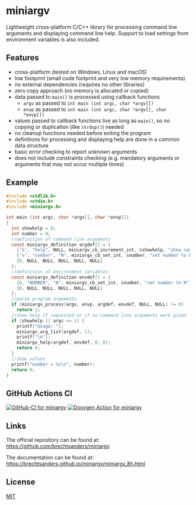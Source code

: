 # miniargv

Lightweight cross-platform C/C++ library for processing command line arguments and displaying command line help. Support to load settings from environment variables is also included.

## Features
 * cross-platform (tested on Windows, Linux and macOS)
 * low footprint (small code footprint and very low memory requirements)
 * no external dependencies (requires no other libraries)
 * zero copy approach (no memory is allocated or copied)
 * data passed to `main()` is processed using callback functions
   * `argv` as passed to `int main (int argc, char *argv[])`
   * `envp` as passed to `int main (int argc, char *argv[], char *envp[])`
 * values passed to callback functions live as long as `main()`, so no copying or duplication (like `strdup()`) needed
 * no cleanup functions needed before exiting the program
 * definitions for processing and displaying help are done in a common data structure
 * basic error checking to report unknown arguments
 * does not include constraints checking (e.g. mandatory arguments or arguments that may not occur multiple times)

## Example
```C
#include <stdlib.h>
#include <stdio.h>
#include <miniargv.h>

int main (int argc, char *argv[], char *envp[])
{
  int showhelp = 0;
  int number = 0;
  //definition of command line arguments
  const miniargv_definition argdef[] = {
    {'h', "help", NULL, miniargv_cb_increment_int, &showhelp, "show command line help"},
    {'n', "number", "N", miniargv_cb_set_int, &number, "set number to N"},
    {0, NULL, NULL, NULL, NULL, NULL}
  };
  //definition of environment variables
  const miniargv_definition envdef[] = {
    {0, "NUMBER", "N", miniargv_cb_set_int, &number, "set number to N"},
    {0, NULL, NULL, NULL, NULL, NULL}
  };
  //parse program arguments
  if (miniargv_process(argv, envp, argdef, envdef, NULL, NULL) != 0)
    return 1;
  //show help if requested or if no command line arguments were given
  if (showhelp || argc <= 1) {
    printf("Usage: ");
    miniargv_arg_list(argdef, 1);
    printf("\n");
    miniargv_help(argdef, envdef, 0, 0);
    return 0;
  }
  //show values
  printf("number = %i\n", number);
  return 0;
}
```

## GitHub Actions CI
[![GitHub-CI for miniargv](https://github.com/brechtsanders/miniargv/workflows/GitHub-CI%20for%20miniargv/badge.svg)](https://github.com/brechtsanders/miniargv/actions)
[![Doxygen Action for miniargv](https://github.com/brechtsanders/miniargv/actions/workflows/miniargv-doxygen.yml/badge.svg)](https://github.com/brechtsanders/miniargv/actions/workflows/miniargv-doxygen.yml)

## Links
The official repository can be found at: https://github.com/brechtsanders/miniargv

The documentation can be found at: https://brechtsanders.github.io/miniargv/miniargv_8h.html

## License

[MIT](LICENSE)
